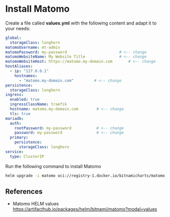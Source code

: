 # Install Matomo

Create a file called **values.yml** with the following content and adapt it to your needs:

```yaml
global:
  storageClass: longhorn
matomoUsername: mt-admin
matomoPassword: my-password                       # <-- change
matomoWebsiteName: My Website Title               # <-- change
matomoWebsiteHost: https://matomo.my-domain.com       # <-- change
hostAliases:
  - ip: "127.0.0.1"
    hostnames:
      - "matomo.my-domain.com"         # <-- change
persistence:
  storageClass: longhorn
ingress:
  enabled: true
  ingressClassName: traefik
  hostname: matomo.my-domain.com        # <-- change
  tls: true
mariadb:
  auth:
    rootPassword: my-password           # <-- change 
    password: my-password               # <-- change
  primary:
    persistence:
      storageClass: longhorn
service:
  type: ClusterIP
```
Run the following command to install Matomo
```bash
helm upgrade -i matomo oci://registry-1.docker.io/bitnamicharts/matomo -f values.yml -n matomo --create-namespace
```

## References
* Matomo HELM values https://artifacthub.io/packages/helm/bitnami/matomo?modal=values
